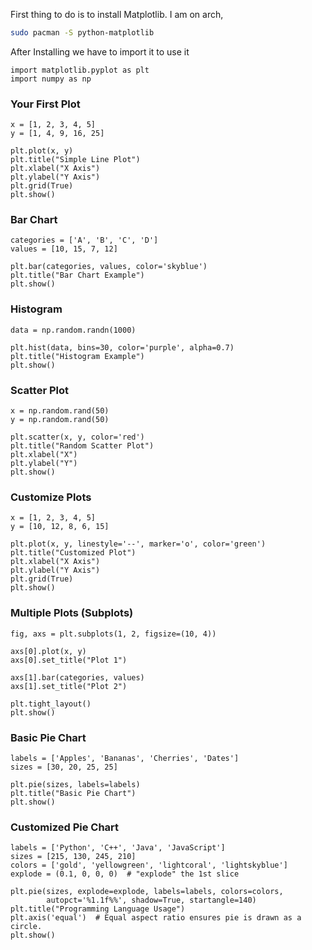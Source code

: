 First thing to do is to install Matplotlib. I am on arch,
```bash
sudo pacman -S python-matplotlib
```

After Installing we have to import it to use it
```run-python
import matplotlib.pyplot as plt
import numpy as np
```

### Your First Plot

```run-python
x = [1, 2, 3, 4, 5]
y = [1, 4, 9, 16, 25]

plt.plot(x, y)
plt.title("Simple Line Plot")
plt.xlabel("X Axis")
plt.ylabel("Y Axis")
plt.grid(True)
plt.show()
```

### Bar Chart

```run-python {import="block"}
categories = ['A', 'B', 'C', 'D']
values = [10, 15, 7, 12]

plt.bar(categories, values, color='skyblue')
plt.title("Bar Chart Example")
plt.show()
```

### Histogram

```run-python
data = np.random.randn(1000)

plt.hist(data, bins=30, color='purple', alpha=0.7)
plt.title("Histogram Example")
plt.show()
```

### Scatter Plot

```run-python
x = np.random.rand(50)
y = np.random.rand(50)

plt.scatter(x, y, color='red')
plt.title("Random Scatter Plot")
plt.xlabel("X")
plt.ylabel("Y")
plt.show()
```

### Customize Plots

```run-python
x = [1, 2, 3, 4, 5]
y = [10, 12, 8, 6, 15]

plt.plot(x, y, linestyle='--', marker='o', color='green')
plt.title("Customized Plot")
plt.xlabel("X Axis")
plt.ylabel("Y Axis")
plt.grid(True)
plt.show()
```

### Multiple Plots (Subplots)

```run-python
fig, axs = plt.subplots(1, 2, figsize=(10, 4))

axs[0].plot(x, y)
axs[0].set_title("Plot 1")

axs[1].bar(categories, values)
axs[1].set_title("Plot 2")

plt.tight_layout()
plt.show()
```

### Basic Pie Chart

```run-python
labels = ['Apples', 'Bananas', 'Cherries', 'Dates']
sizes = [30, 20, 25, 25]

plt.pie(sizes, labels=labels)
plt.title("Basic Pie Chart")
plt.show()
```

### Customized Pie Chart

```run-python
labels = ['Python', 'C++', 'Java', 'JavaScript']
sizes = [215, 130, 245, 210]
colors = ['gold', 'yellowgreen', 'lightcoral', 'lightskyblue']
explode = (0.1, 0, 0, 0)  # "explode" the 1st slice

plt.pie(sizes, explode=explode, labels=labels, colors=colors,
        autopct='%1.1f%%', shadow=True, startangle=140)
plt.title("Programming Language Usage")
plt.axis('equal')  # Equal aspect ratio ensures pie is drawn as a circle.
plt.show()
```

